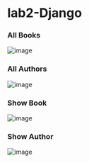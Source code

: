 # lab2-Django
### All Books
![image](https://user-images.githubusercontent.com/93389016/164565944-d9216d5c-f0eb-4fdc-a7e7-a796dd424391.png)
### All Authors
![image](https://user-images.githubusercontent.com/93389016/164565995-cb70d8fd-3b4c-43b5-bcf9-48b5ea92a278.png)
### Show Book
![image](https://user-images.githubusercontent.com/93389016/164566044-21b5b61c-7b53-4632-be96-25182b7e6bd2.png)
### Show Author
![image](https://user-images.githubusercontent.com/93389016/164885032-588b63ef-4d77-45c0-bcf1-7e0a297fa2d5.png)
